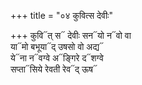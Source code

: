 +++
title = "०४ कुवित्स देवीः"

+++
कुवि᳓त् स᳓ देवीः सन᳓यो न᳓वो वा  
या᳓मो बभूया᳓द् उषसो वो अद्य᳓  
ये᳓ना न᳓वग्वे अ᳓ङ्गिरे द᳓शग्वे  
सप्ता᳓सिये रेवती रेव᳓द् ऊष᳓